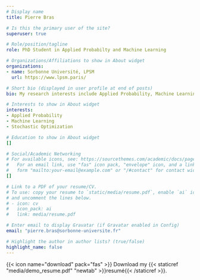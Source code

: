 ```yaml
---
# Display name
title: Pierre Bras

# Is this the primary user of the site?
superuser: true

# Role/position/tagline
role: PhD Student in Applied Probabilty and Machine Learning

# Organizations/Affiliations to show in About widget
organizations:
- name: Sorbonne Université, LPSM
  url: https://www.lpsm.paris/

# Short bio (displayed in user profile at end of posts)
bio: My research interests include Applied Probability, Machine Learning, Stochastic Optimization, Stochastic Calculus and Mathematical Finance.

# Interests to show in About widget
interests:
- Applied Probability
- Machine Learning
- Stochastic Optimization

# Education to show in About widget
[]

# Social/Academic Networking
# For available icons, see: https://sourcethemes.com/academic/docs/page-builder/#icons
#   For an email link, use "fas" icon pack, "envelope" icon, and a link in the
#   form "mailto:your-email@example.com" or "/#contact" for contact widget.
[]

# Link to a PDF of your resume/CV.
# To use: copy your resume to `static/media/resume.pdf`, enable `ai` icons in `params.toml`, 
# and uncomment the lines below.
# - icon: cv
#   icon_pack: ai
#   link: media/resume.pdf

# Enter email to display Gravatar (if Gravatar enabled in Config)
email: "pierre.bras@sorbonne-universite.fr"

# Highlight the author in author lists? (true/false)
highlight_name: false
---
```


{{< icon name="download" pack="fas" >}} Download my {{< staticref "media/demo_resume.pdf" "newtab" >}}resumé{{< /staticref >}}.
